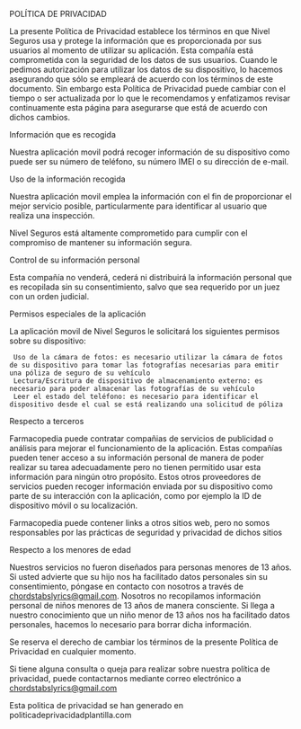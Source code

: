 POLÍTICA DE PRIVACIDAD

La presente Política de Privacidad establece los términos en que Nivel Seguros usa y protege la información que es proporcionada por sus usuarios al momento de utilizar su aplicación. Esta compañía está comprometida con la seguridad de los datos de sus usuarios. Cuando le pedimos autorización para utilizar los datos de su dispositivo, lo hacemos asegurando que sólo se empleará de acuerdo con los términos de este documento. Sin embargo esta Política de Privacidad puede cambiar con el tiempo o ser actualizada por lo que le recomendamos y enfatizamos revisar continuamente esta página para asegurarse que está de acuerdo con dichos cambios.

Información que es recogida

Nuestra aplicación movil podrá recoger información de su dispositivo como puede ser su número de teléfono, su número IMEI o su dirección de e-mail.

Uso de la información recogida

Nuestra aplicación movil emplea la información con el fin de proporcionar el mejor servicio posible, particularmente para identificar al usuario que realiza una inspección.

Nivel Seguros está altamente comprometido para cumplir con el compromiso de mantener su información segura.

Control de su información personal

Esta compañía no venderá, cederá ni distribuirá la información personal que es recopilada sin su consentimiento, salvo que sea requerido por un juez con un orden judicial.

Permisos especiales de la aplicación

La aplicación movil de Nivel Seguros le solicitará los siguientes permisos sobre su dispositivo:

     Uso de la cámara de fotos: es necesario utilizar la cámara de fotos de su dispositivo para tomar las fotografías necesarias para emitir una póliza de seguro de su vehículo
     Lectura/Escritura de dispositivo de almacenamiento externo: es necesario para poder almacenar las fotografías de su vehículo
     Leer el estado del teléfono: es necesario para identificar el dispositivo desde el cual se está realizando una solicitud de póliza

Respecto a terceros

Farmacopedia puede contratar compañias de servicios de publicidad o análisis para mejorar el funcionamiento de la aplicación. Estas compañías pueden tener acceso a su información personal de manera de poder realizar su tarea adecuadamente pero no tienen permitido usar esta información para ningún otro propósito. Estos otros proveedores de servicios pueden recoger información enviada por su dispositivo como parte de su interacción con la aplicación, como por ejemplo la ID de dispositivo móvil o su localización.

Farmacopedia puede contener links a otros sitios web, pero no somos responsables por las prácticas de seguridad y privacidad de dichos sitios

Respecto a los menores de edad

Nuestros servicios no fueron diseñados para personas menores de 13 años. Si usted advierte que su hijo nos ha facilitado datos personales sin su consentimiento, póngase en contacto con nosotros a través de chordstabslyrics@gmail.com. Nosotros no recopilamos información personal de niños menores de 13 años de manera consciente. Si llega a nuestro conocimiento que un niño menor de 13 años nos ha facilitado datos personales, hacemos lo necesario para borrar dicha información.

Se reserva el derecho de cambiar los términos de la presente Política de Privacidad en cualquier momento.

Si tiene alguna consulta o queja para realizar sobre nuestra política de privacidad, puede contactarnos mediante correo electrónico a chordstabslyrics@gmail.com

Esta politica de privacidad se han generado en politicadeprivacidadplantilla.com
